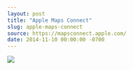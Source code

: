 ```yaml
---
layout: post
title: "Apple Maps Connect"
slug: apple-maps-connect
source: https://mapsconnect.apple.com/
date: 2014-11-10 00:00:00 -0700
---
```


<img src="{{ site.url }}/assets/img/screenshots/apple-maps-connect.jpg">
